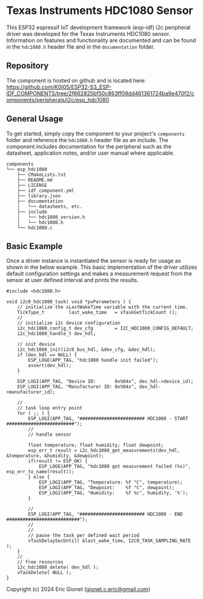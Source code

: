 # Texas Instruments HDC1080 Sensor
This ESP32 espressif IoT development framework (esp-idf) i2c peripheral driver was developed for the Texas Instruments HDC1080 sensor.  Information on features and functionality are documented and can be found in the `hdc1080.h` header file and in the `documentation` folder.

## Repository
The component is hosted on github and is located here: https://github.com/K0I05/ESP32-S3_ESP-IDF_COMPONENTS/tree/2f662825bf50c863ff09dd461361724ba9e470f2/components/peripherals/i2c/esp_hdc1080

## General Usage
To get started, simply copy the component to your project's `components` folder and reference the `hdc1080.h` header file as an include.  The component includes documentation for the peripheral such as the datasheet, application notes, and/or user manual where applicable.

```
components
└── esp_hdc1080
    ├── CMakeLists.txt
    ├── README.md
    ├── LICENSE
    ├── idf_component.yml
    ├── library.json
    ├── documentation
    │   └── datasheets, etc.
    ├── include
    │   └── hdc1080_version.h
    │   └── hdc1080.h
    └── hdc1080.c
```

## Basic Example
Once a driver instance is instantiated the sensor is ready for usage as shown in the below example.   This basic implementation of the driver utilizes default configuration settings and makes a measurement request from the sensor at user defined interval and prints the results.

```
#include <hdc1080.h>

void i2c0_hdc1080_task( void *pvParameters ) {
    // initialize the xLastWakeTime variable with the current time.
    TickType_t         last_wake_time   = xTaskGetTickCount ();
    //
    // initialize i2c device configuration
    i2c_hdc1080_config_t dev_cfg        = I2C_HDC1080_CONFIG_DEFAULT;
    i2c_hdc1080_handle_t dev_hdl;

    // init device
    i2c_hdc1080_init(i2c0_bus_hdl, &dev_cfg, &dev_hdl);
    if (dev_hdl == NULL) {
        ESP_LOGE(APP_TAG, "hdc1080 handle init failed");
        assert(dev_hdl);
    }

    ESP_LOGI(APP_TAG, "Device ID:       0x%04x", dev_hdl->device_id);
    ESP_LOGI(APP_TAG, "Manufacturer ID: 0x%04x", dev_hdl->manufacturer_id);

    //
    // task loop entry point
    for ( ;; ) {
        ESP_LOGI(APP_TAG, "######################## HDC1080 - START #########################");
        //
        // handle sensor
        
        float temperature; float humidity; float dewpoint;
        esp_err_t result = i2c_hdc1080_get_measurements(dev_hdl, &temperature, &humidity, &dewpoint);
        if(result != ESP_OK) {
            ESP_LOGE(APP_TAG, "hdc1080 get measurement failed (%s)", esp_err_to_name(result));
        } else {
            ESP_LOGI(APP_TAG, "Temperature: %f °C", temperature);
            ESP_LOGI(APP_TAG, "Dewpoint:    %f °C", dewpoint);
            ESP_LOGI(APP_TAG, "Humidity:    %f %c", humidity, '%');
        }
        
        //
        ESP_LOGI(APP_TAG, "######################## HDC1080 - END ###########################");
        //
        //
        // pause the task per defined wait period
        vTaskDelaySecUntil( &last_wake_time, I2C0_TASK_SAMPLING_RATE );
    }
    //
    // free resources
    i2c_hdc1080_delete( dev_hdl );
    vTaskDelete( NULL );
}
```



Copyright (c) 2024 Eric Gionet (gionet.c.eric@gmail.com)
